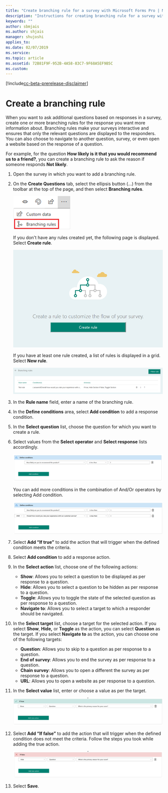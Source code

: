 ```yaml
---
title: "Create branching rule for a survey with Microsoft Forms Pro | MicrosoftDocs"
description: "Instructions for creating branching rule for a survey with Microsoft Forms Pro"
keywords: ""
author: sbmjais
ms.author: shjais
manager: shujoshi
applies_to: 
ms.date: 02/07/2019
ms.service: 
ms.topic: article
ms.assetid: 72B81F9F-952B-4A58-83C7-9F68A5EF9B5C
ms.custom: 
---
```


[!include[cc-beta-prerelease-disclaimer](includes/cc-beta-prerelease-disclaimer.md)]

# Create a branching rule

When you want to ask additional questions based on responses in a survey, create one or more branching rules for the response you want more information about. Branching rules make your surveys interactive and ensures that only the relevant questions are displayed to the responders. You can also choose to navigate to another question, survey, or even open a website based on the response of a question.

For example, for the question **How likely is it that you would recommend us to a friend?**, you can create a branching rule to ask the reason if someone responds **Not likely**.

1.	Open the survey in which you want to add a branching rule.

2.	On the **Create Questions** tab, select the ellipsis button (…) from the toolbar at the top of the page, and then select **Branching rules**. 

    ![Branching rules button](media/branching-rules-button.png "Branching rules button")
    
    If you don't have any rules created yet, the following page is displayed. Select **Create rule**. 

    ![Create new rule button](media/create-rule-button.png "Create new rule button") 

    If you have at least one rule created, a list of rules is displayed in a grid. Select **New rule**. 
 
    ![New rule button](media/branch-new-rule-button.png "New rule button")

4.	In the **Rule name** field, enter a name of the branching rule.

5.	In the **Define conditions** area, select **Add condition** to add a response condition.

6.	In the **Select question** list, choose the question for which you want to create a rule.

7.	Select values from the **Select operator** and **Select response** lists accordingly.

    ![Branching rules condition](media/branch-condition.png "Branching rules condition")

    You can add more conditions in the combination of And/Or operators by selecting Add condition.

    ![Branching rules multiple conditions](media/branch-multi-condition.png "Branching rules multiple conditions")

8.	Select **Add “If true”** to add the action that will trigger when the defined condition meets the criteria.

9.	Select **Add condition** to add a response action.

10.	In the **Select action** list, choose one of the following actions:

    - **Show**: Allows you to select a question to be displayed as per response to a question.
    - **Hide**: Allows you to select a question to be hidden as per response to a question.
    - **Toggle**: Allows you to toggle the state of the selected question as per response to a question.
    - **Navigate to**: Allows you to select a target to which a responder should be navigated.

11.	In the **Select target** list, choose a target for the selected action. If you select **Show**, **Hide,** or **Toggle** as the action, you can select **Question** as the target. If you select **Navigate to** as the action, you can choose one of the following targets:

    - **Question**: Allows you to skip to a question as per response to a question.
    - **End of survey**: Allows you to end the survey as per response to a question.
    - **Chain survey**: Allows you to open a different the survey as per response to a question.
    - **URL**: Allows you to open a website as per response to a question.

12.	In the **Select value** list, enter or choose a value as per the target.

    ![Branching rules true action](media/branch-true-action.png "Branching rules true action")

13.	Select **Add “If false”** to add the action that will trigger when the defined condition does not meet the criteria. Follow the steps you took while adding the true action.

    ![Branching rules false action](media/branch-false-action.png "Branching rules false action")

14. Select **Save**.

